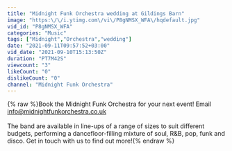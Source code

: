```yaml
---
title: "Midnight Funk Orchestra wedding at Gildings Barn"
image: "https:\/\/i.ytimg.com\/vi\/P8gNMSX_WFA\/hqdefault.jpg"
vid_id: "P8gNMSX_WFA"
categories: "Music"
tags: ["Midnight","Orchestra","wedding"]
date: "2021-09-11T09:57:52+03:00"
vid_date: "2021-09-10T15:13:50Z"
duration: "PT7M42S"
viewcount: "3"
likeCount: "0"
dislikeCount: "0"
channel: "Midnight Funk Orchestra"
---
```

{% raw %}Book the Midnight Funk Orchestra for your next event! Email info@midnightfunkorchestra.co.uk<br /><br />The band are available in line-ups of a range of sizes to suit different budgets, performing a dancefloor-filling mixture of soul, R&amp;B, pop, funk and disco. Get in touch with us to find out more!{% endraw %}

